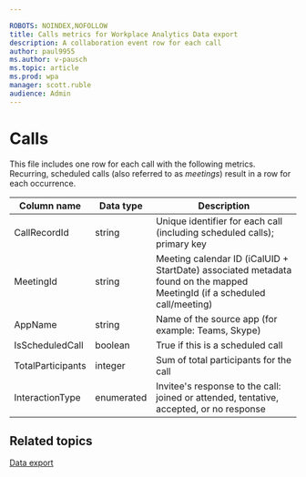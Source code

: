 ```yaml
---

ROBOTS: NOINDEX,NOFOLLOW
title: Calls metrics for Workplace Analytics Data export
description: A collaboration event row for each call
author: paul9955
ms.author: v-pausch
ms.topic: article
ms.prod: wpa
manager: scott.ruble
audience: Admin
---
```


# Calls
 
This file includes one row for each call with the following metrics. Recurring, scheduled calls (also referred to as _meetings_) result in a row for each occurrence.

|Column name |Data type |Description |
|-----------------|---------------|-----------------|
|CallRecordId |string |Unique identifier for each call (including scheduled calls); primary key  |
|MeetingId |string |Meeting calendar ID (iCalUID + StartDate) associated metadata found on the mapped MeetingId (if a scheduled call/meeting) |
|AppName | string |Name of the source app (for example: Teams, Skype) |
|IsScheduledCall |boolean |True if this is a scheduled call |
|TotalParticipants |integer |Sum of total participants for the call |
|InteractionType |enumerated |Invitee's response to the call: joined or attended, tentative, accepted, or no response |

## Related topics

[Data export](./data-access.md)
